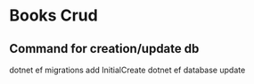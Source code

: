 # Books Crud

## Command for creation/update db

dotnet ef migrations add InitialCreate
dotnet ef database update